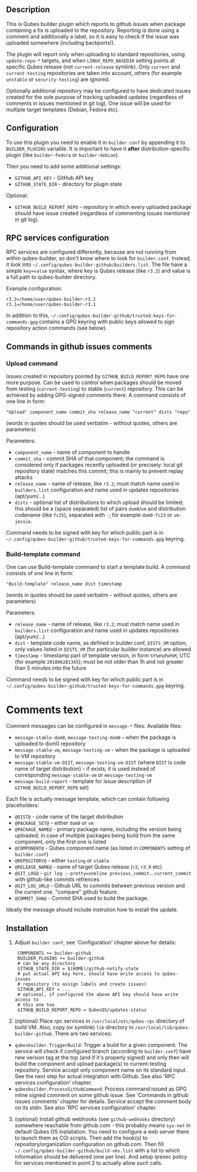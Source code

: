 Description
-----------

This is Qubes builder plugin which reports to github issues when package
containing a fix is uploaded to the repository. Reporting is done using a
comment and additionally a label, so it is easy to check if the issue was
uploaded somewhere (including backports!).

The plugin will report only when uploading to standard repositories, using
`update-repo-*` targets, and when `LINUX_REPO_BASEDIR` setting points at
specific Qubes release (not `current-release` symlink). Only `current` and
`current-testing` repositories are taken into account, others (for example
`unstable` or `security-testing`) are ignored.

Optionally additional repository may be configured to have dedicated issues
created for the sole purpose of tracking uploaded updates (regardless of
comments in issues mentioned in git log). One issue will be used for multiple
target templates (Debian, Fedora etc).

Configuration
-------------

To use this plugin you need to enable it in  `builder.conf` by appending it to
`BUILDER_PLUGINS` variable. It is important to have it **after**
distribution-specific plugin (like `builder-fedora` or `builder-debian`).

Then you need to add some additional settings:

 * `GITHUB_API_KEY` - GitHub API key
 * `GITHUB_STATE_DIR` - directory for plugin state

Optional:

 * `GITHUB_BUILD_REPORT_REPO` - repository in which every uploaded package
   should have issue created (regardless of commenting issues mentioned in git
   log).


RPC services configuration
--------------------------

RPC services are configured differently, because are not running from within
qubes-builder, so don't know where to look for `builder.conf`. Instead, it look
into `~/.config/qubes-builder-github/builders.list`. The file have a simple
`key=value` syntax, where key is Qubes release (like `r3.2`) and value is a
full path to qubes-builder directory.

Example configuration:

    r3.2=/home/user/qubes-builder-r3.2
    r3.1=/home/user/qubes-builder-r3.1

In addition to this,
`~/.config/qubes-builder-github/trusted-keys-for-commands.gpg` contains a
GPG keyring with public keys allowed to sign repository action commands (see below).

Commands in github issues comments
----------------------------------

### Upload command ###

Issues created in repository pointed by `GITHUB_BUILD_REPORT_REPO` have one
more purpose. Can be used to control when packages should be moved from testing
(`current-testing`) to stable (`current`) repository. This can be achieved by
adding GPG-signed comments there. A command consists of one line in form:

    "Upload" component_name commit_sha release_name "current" dists "repo"

(words in quotes should be used verbatim - without quotes, others are parameters)

Parameters:

  - `component_name` - name of component to handle
  - `commit_sha` - commit SHA of that component; the command is considered only
    if packages recently uploaded (or precisely: local git repository state)
    matches this commit; this is mainly to prevent replay attacks
  - `release_name` - name of release, like `r3.2`; must match name used in
    `builders.list` configuration and name used in updates repositories
    (apt/yum/...)
  - `dists` - optional list of distributions to which upload should be limited;
    this should be a (space separated) list of pairs `dom0`/`vm` and distribution
    codename (like `fc25`), separated with `-`; for example `dom0-fc23` or
    `vm-jessie`.

Command needs to be signed with key for which public part is in
`~/.config/qubes-builder-github/trusted-keys-for-commands.gpg` keyring.

### Build-template command ###

One can use Build-template command to start a template build. A command
consists of one line in form:

    "Build-template" release_name dist timestamp

(words in quotes should be used verbatim - without quotes, others are parameters)

Parameters:

  - `release_name` - name of release, like `r3.2`; must match name used in
    `builders.list` configuration and name used in updates repositories
    (apt/yum/...)
  - `dist` - template code name, as defined in builder.conf, `DISTS_VM` option;
    only values listed in `DISTS_VM` (for particular builder instance) are
    allowed
  - `timestamp` - timestamp part of template version, in form `%Y%m%d%H%M`, UTC
    (for example `201806281345`); must be not older than 1h and not greater
    than 5 minutes into the future
  
Command needs to be signed with key for which public part is in
`~/.config/qubes-builder-github/trusted-keys-for-commands.gpg` keyring.

Comments text
=============

Comment messages can be configured in `message-*` files. Available files:
 * `message-stable-dom0`, `message-testing-dom0` - when the package is uploaded to
   dom0 repository
 * `message-stable-vm`, `message-testing-vm` - when the package is uploaded to
   VM repository
 * `message-stable-vm-DIST`, `message-testing-vm-DIST` (where `DIST` is code
   name of target distribution) - if exists, it is used instead of
   corresponding `message-stable-vm` or `message-testing-vm`
 * `message-build-report` - template for issue description (if
   `GITHUB_BUILD_REPORT_REPO` set)

Each file is actually message template, which can contain following placeholders:
 * `@DIST@` - code name of the target distribution
 * `@PACKAGE_SET@` - either `dom0` or `vm`
 * `@PACKAGE_NAME@` - primary package name, including the version being
   uploaded; in case of multiple packages being build from the same component,
   only the first one is listed
 * `@COMPONENT@` - Qubes component name (as listed in `COMPONENTS` setting of `builder.conf`)
 * `@REPOSITORY@` - either `testing` or `stable`
 * `@RELEASE_NAME@` - name of target Qubes release (`r2`, `r3.0` etc)
 * `@GIT_LOG@` - `git log --pretty=oneline previous_commit..current_commit` with github-like commits refrences
 * `@GIT_LOG_URL@` - Github URL to commits between previous version and the current one. "compare" github feature.
 * `@COMMIT_SHA@` - Commit SHA used to build the package.

Ideally the message should include instrution how to install the update.

Installation
------------

1. Adjust `builder.conf`, see 'Configuration' chapter above for details:

        COMPONENTS += builder-github
        BUILDER_PLUGINS += builder-github
        # can be any directory
        GITHUB_STATE_DIR = $(HOME)/github-notify-state
        # put actual API key here, should have write access to qubes-issues
        # repository (to assign labels and create issues)
        GITHUB_API_KEY = ...
        # optional, if configured the above API key should have write access to
        # this one too
        GITHUB_BUILD_REPORT_REPO = QubesOS/updates-status

2. (optional) Place rpc services in `/usr/local/etc/qubes-rpc` directory of
   build VM. Also, copy (or symlink) `lib` directory to
   `/usr/local/lib/qubes-builder-github`. There are two services:

- `qubesbuilder.TriggerBuild`: Trigger a build for a given component. The
   service will check if configured branch (according to `builder.conf`) have
   new version tag at the top (and if it's properly signed) and only then will
   build the component and upload package(s) to current-testing repository.
   Service accept only component name on its standard input. See the next step
   for actual integration with Github. See also 'RPC services configuration'
   chapter.
- `qubesbuilder.ProcessGithubCommand`: Process command issued as GPG inline
   signed comment on some github issue. See 'Commands in github issues
   comments' chapter for details. Service accept the comment body on its stdin.
   See also 'RPC services configuration' chapter.

3. (optional) Install github webhooks (see `github-webhooks` directory)
   somewhere reachable from github.com - this probably means `sys-net` in
   default Qubes OS installation. You need to configure a web server there to
   launch them as CGI scripts. Then add the hook(s) to repository/organization
   configuration on github.com. Then fill
   `~/.config/qubes-builder-github/build-vms.list` with a list to which
   information should be delivered (one per line). And setup qrexec policy for
   services mentioned in point 2 to actually allow such calls.
